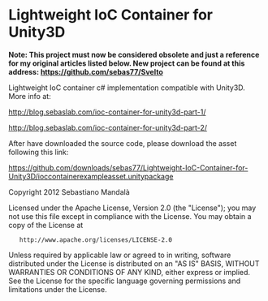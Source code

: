 Lightweight IoC Container for Unity3D
=====================================

**Note: This project must now be considered obsolete and just a reference for my original articles listed below.
New project can be found at this address: https://github.com/sebas77/Svelto**

Lightweight IoC container c# implementation compatible with Unity3D.
More info at:

http://blog.sebaslab.com/ioc-container-for-unity3d-part-1/

http://blog.sebaslab.com/ioc-container-for-unity3d-part-2/

After have downloaded the source code, please download the asset following this link:

https://github.com/downloads/sebas77/Lightweight-IoC-Container-for-Unity3D/ioccontainerexampleasset.unitypackage

 Copyright 2012 Sebastiano Mandalà

   Licensed under the Apache License, Version 2.0 (the "License");
   you may not use this file except in compliance with the License.
   You may obtain a copy of the License at

       http://www.apache.org/licenses/LICENSE-2.0

   Unless required by applicable law or agreed to in writing, software
   distributed under the License is distributed on an "AS IS" BASIS,
   WITHOUT WARRANTIES OR CONDITIONS OF ANY KIND, either express or implied.
   See the License for the specific language governing permissions and
   limitations under the License.
